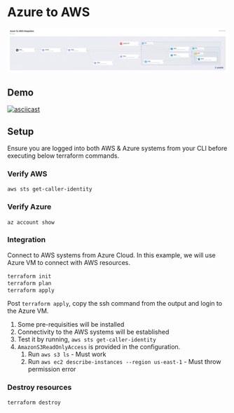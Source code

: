 # Azure to AWS

![azure-to-aws-integration](../images/azure-to-aws-integration.png)

## Demo

[![asciicast](https://asciinema.org/a/I2TOpYnJiF7294JFUWjWc8m5J.svg)](https://asciinema.org/a/I2TOpYnJiF7294JFUWjWc8m5J)

## Setup

Ensure you are logged into both AWS & Azure systems from your CLI before executing below terraform commands.

### Verify AWS

```
aws sts get-caller-identity
```

### Verify Azure

```
az account show
```

### Integration

Connect to AWS systems from Azure Cloud. In this example, we will use Azure VM to connect with AWS resources.

```
terraform init
terraform plan
terraform apply
```

Post `terraform apply`, copy the ssh command from the output and login to the Azure VM.

1. Some pre-requisities will be installed
2. Connectivity to the AWS systems will be established
3. Test it by running, `aws sts get-caller-identity`
4. `AmazonS3ReadOnlyAccess` is provided in the configuration.
    1. Run `aws s3 ls` - Must work
    2. Run `aws ec2 describe-instances --region us-east-1` - Must throw permission error

### Destroy resources

```
terraform destroy
```
